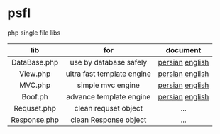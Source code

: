 # psfl
php single file libs

| lib   | for | document |
| :----: | :----: | :-----: |
| DataBase.php | use by database safely | [persian](docs/database_fa.md) [english](docs/database_en.md)|
| View.php | ultra fast template engine | [persian](docs/view_fa.md) [english](docs/view_en.md) |
| MVC.php | simple mvc engine | [persian](docs/mvc_fa.md) [english](docs/mvc_en.md) |
| Boof.ph | advance template engine | [persian](docs/boof_fa.md) [english](docs/boof_en.md) |
| Requset.php | clean requset object | ... |
| Response.php | clean Response object | ... |